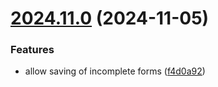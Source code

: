 

# [2024.11.0](https://github.com/educorvi/ella_frontend/compare/0.11.4...2024.11.0) (2024-11-05)


### Features

* allow saving of incomplete forms ([f4d0a92](https://github.com/educorvi/ella_frontend/commit/f4d0a922239e4a1701794c60d793b8d4f3a95bd2))
